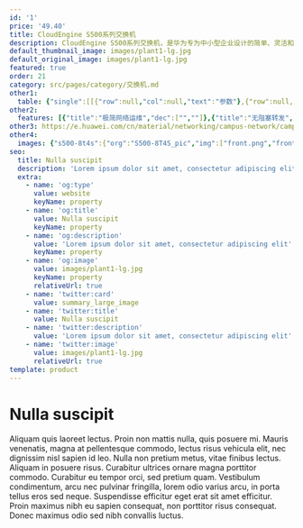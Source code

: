 ```yaml
---
id: '1'
price: '49.40'
title: CloudEngine S500系列交换机
description: CloudEngine S500系列交换机，是华为专为中小型企业设计的简单、灵活和可靠的新一代全管理型交换机，可广泛用于企业办公、生产等场景，助力企业实现数字化转型。
default_thumbnail_image: images/plant1-lg.jpg
default_original_image: images/plant1-lg.jpg
featured: true
order: 21
category: src/pages/category/交换机.md
other1: 
  table: {"single":[[{"row":null,"col":null,"text":"参数"},{"row":null,"col":null,"text":"CloudEngine S500-8T4S\nCloudEngine S500-8P4S"},{"row":null,"col":null,"text":"CloudEngine S500-16T4S\nCloudEngine S500-16P4S"},{"row":null,"col":null,"text":"CloudEngine S500-24T4S\nCloudEngine S500-24P4S"},{"row":null,"col":null,"text":"CloudEngine S500-48T4S"},{"row":null,"col":null,"text":"CloudEngine S500-32ST4X"}],[{"row":null,"col":null,"text":"包转发率"},{"row":null,"col":null,"text":"72Mpps/102Mpps"},{"row":null,"col":null,"text":"84Mpps/114Mpps"},{"row":null,"col":null,"text":"96Mpps/126Mpps"},{"row":null,"col":null,"text":"132Mpps/162Mpps"},{"row":null,"col":null,"text":"120Mpps/138Mpps"}],[{"row":null,"col":null,"text":"交换容量"},{"row":null,"col":null,"text":"336Gbps/3.36Tbps"},{"row":null,"col":null,"text":"336Gbps/3.36Tbps"},{"row":null,"col":null,"text":"336Gbps/3.36Tbps"},{"row":null,"col":null,"text":"432Gbps/4.32Tbps"},{"row":null,"col":null,"text":"432Gbps/4.32Tbps"}],[{"row":null,"col":null,"text":"固定端口"},{"row":null,"col":null,"text":"8个10/100/1000BASE-T以太网端口，4个千兆SFP"},{"row":null,"col":null,"text":"16个10/100/1000BASE-T以太网端口，4个千兆SFP"},{"row":null,"col":null,"text":"24个10/100/1000BASE-T以太网端口，4个千兆SFP"},{"row":null,"col":null,"text":"48个10/100/1000BASE-T以太网端口，4个千兆SFP"},{"row":null,"col":null,"text":"24个千兆SFP，8个10/100/1000BASE-T以太网端口，4个万兆SFP+"}],[{"row":null,"col":null,"text":"PoE能力"},{"row":null,"col":null,"text":"CloudEngine S500-8T4S：不支持\nCloudEngine S500-8P4S：支持"},{"row":null,"col":null,"text":"CloudEngine S500-16T4S：不支持\nCloudEngine S500-16P4S：支持"},{"row":null,"col":null,"text":"CloudEngine S500-24T4S：不支持\nCloudEngine S500-24P4S：支持"},{"row":null,"col":null,"text":"不支持"},{"row":null,"col":null,"text":"不支持"}],[{"row":null,"col":null,"text":"散热"},{"row":null,"col":null,"text":"风冷散热，智能调速"},{"row":null,"col":null,"text":"风冷散热，智能调速"},{"row":null,"col":null,"text":"风冷散热，智能调速"},{"row":null,"col":null,"text":"风冷散热，智能调速"},{"row":null,"col":null,"text":"风冷散热，智能调速"}],[{"row":null,"col":null,"text":"堆叠"},{"row":null,"col":null,"text":"支持"},{"row":null,"col":null,"text":"支持"},{"row":null,"col":null,"text":"支持"},{"row":null,"col":null,"text":"支持"},{"row":null,"col":null,"text":"支持"}],[{"row":null,"col":null,"text":"SVF极简运维"},{"row":null,"col":null,"text":"支持"},{"row":null,"col":null,"text":"支持"},{"row":null,"col":null,"text":"支持"},{"row":null,"col":null,"text":"支持"},{"row":null,"col":null,"text":"支持"}],[{"row":null,"col":null,"text":"云管理"},{"row":null,"col":null,"text":"支持"},{"row":null,"col":null,"text":"支持"},{"row":null,"col":null,"text":"支持"},{"row":null,"col":null,"text":"支持"},{"row":null,"col":null,"text":"支持"}]]}
other2:
  features: [{"title":"极简网络运维","dec":["",""]},{"title":"无阻塞转发","dec":["提供二三层线速交换能力，所有端口无阻塞转发"]},{"title":"节能设计","dec":["",""]}]
other3: https://e.huawei.com/cn/material/networking/campus-network/campusswitch/91ef292260384e649834280a0b5e282a
other4:
  images: {"s500-8t4s":{"org":"S500-8T4S_pic","img":["front.png","front_left.png","front_right.png","front_top.png","rear.png","rear_top.png"]}}
seo:
  title: Nulla suscipit
  description: 'Lorem ipsum dolor sit amet, consectetur adipiscing elit'
  extra:
    - name: 'og:type'
      value: website
      keyName: property
    - name: 'og:title'
      value: Nulla suscipit
      keyName: property
    - name: 'og:description'
      value: 'Lorem ipsum dolor sit amet, consectetur adipiscing elit'
      keyName: property
    - name: 'og:image'
      value: images/plant1-lg.jpg
      keyName: property
      relativeUrl: true
    - name: 'twitter:card'
      value: summary_large_image
    - name: 'twitter:title'
      value: Nulla suscipit
    - name: 'twitter:description'
      value: 'Lorem ipsum dolor sit amet, consectetur adipiscing elit'
    - name: 'twitter:image'
      value: images/plant1-lg.jpg
      relativeUrl: true
template: product
---
```


# Nulla suscipit

Aliquam quis laoreet lectus. Proin non mattis nulla, quis posuere mi. Mauris venenatis, magna at pellentesque commodo, lectus risus vehicula elit, nec dignissim nisl sapien id leo. Nulla non pretium metus, vitae finibus lectus. Aliquam in posuere risus. Curabitur ultrices ornare magna porttitor commodo. Curabitur eu tempor orci, sed pretium quam. Vestibulum condimentum, arcu nec pulvinar fringilla, lorem odio varius arcu, in porta tellus eros sed neque. Suspendisse efficitur eget erat sit amet efficitur. Proin maximus nibh eu sapien consequat, non porttitor risus consequat. Donec maximus odio sed nibh convallis luctus.